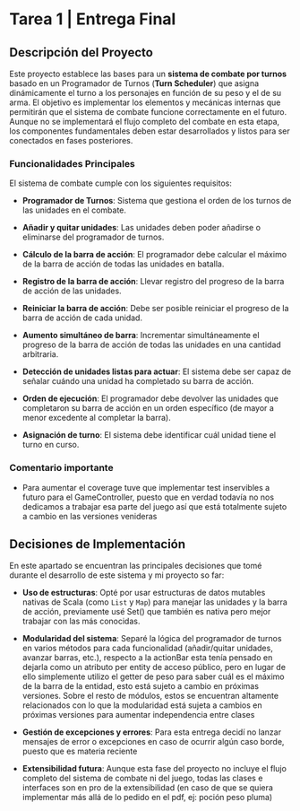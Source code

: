# Tarea 1 | Entrega Final

## Descripción del Proyecto

Este proyecto establece las bases para un **sistema de combate por turnos** basado en un Programador de Turnos (**Turn Scheduler**) que asigna dinámicamente el turno a los personajes en función de su peso y el de su arma. El objetivo es implementar los elementos y mecánicas internas que permitirán que el sistema de combate funcione correctamente en el futuro. Aunque no se implementará el flujo completo del combate en esta etapa, los componentes fundamentales deben estar desarrollados y listos para ser conectados en fases posteriores.

### Funcionalidades Principales

El sistema de combate cumple con los siguientes requisitos:

- **Programador de Turnos**: Sistema que gestiona el orden de los turnos de las unidades en el combate.

- **Añadir y quitar unidades**: Las unidades deben poder añadirse o eliminarse del programador de turnos.

- **Cálculo de la barra de acción**: El programador debe calcular el máximo de la barra de acción de todas las unidades en batalla.

- **Registro de la barra de acción**: Llevar registro del progreso de la barra de acción de las unidades.

- **Reiniciar la barra de acción**: Debe ser posible reiniciar el progreso de la barra de acción de cada unidad.

- **Aumento simultáneo de barra**: Incrementar simultáneamente el progreso de la barra de acción de todas las unidades en una cantidad arbitraria.

- **Detección de unidades listas para actuar**: El sistema debe ser capaz de señalar cuándo una unidad ha completado su barra de acción.

- **Orden de ejecución**: El programador debe devolver las unidades que completaron su barra de acción en un orden específico (de mayor a menor excedente al completar la barra).

- **Asignación de turno**: El sistema debe identificar cuál unidad tiene el turno en curso.

### Comentario importante

- Para aumentar el coverage tuve que implementar test inservibles a futuro para el GameController, puesto que en verdad todavía no nos dedicamos a trabajar esa parte del juego así que está totalmente sujeto a cambio en las versiones venideras

## Decisiones de Implementación

En este apartado se encuentran las principales decisiones que tomé durante el desarrollo de este sistema y mi proyecto so far:

- **Uso de estructuras**: Opté por usar estructuras de datos mutables nativas de Scala (como `List` y `Map`) para manejar las unidades y la barra de acción, previamente usé Set() que también es nativa pero mejor trabajar con las más conocidas.

- **Modularidad del sistema**: Separé la lógica del programador de turnos en varios métodos para cada funcionalidad (añadir/quitar unidades, avanzar barras, etc.), respecto a la actionBar esta tenía pensado en dejarla como un atributo per entity de acceso público, pero en lugar de ello simplemente utilizo el getter de peso para saber cuál es el máximo de la barra de la entidad, esto está sujeto a cambio en próximas versiones. Sobre el resto de módulos, estos se encuentran altamente relacionados con lo que la modularidad está sujeta a cambios en próximas versiones para aumentar independencia entre clases 

- **Gestión de excepciones y errores**: Para esta entrega decidí no lanzar mensajes de error o excepciones en caso de ocurrir algún caso borde, puesto que es materia reciente 

- **Extensibilidad futura**: Aunque esta fase del proyecto no incluye el flujo completo del sistema de combate ni del juego, todas las clases e interfaces son en pro de la extensibilidad (en caso de que se quiera implementar más allá de lo pedido en el pdf, ej: poción peso pluma)